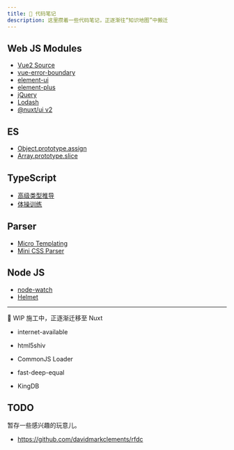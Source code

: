 ```yaml
---
title: 🚄 代码笔记
description: 这里攒着一些代码笔记，正逐渐往“知识地图”中搬迁
---
```


## Web JS Modules

* [Vue2 Source](/source-code/_js/vue2-source)
* [vue-error-boundary](/source-code/_js/vue-error-boundary)
* [element-ui](/source-code/_js/element-ui)
* [element-plus](/source-code/_js/element-plus)
* [jQuery](/source-code/_js/jquery)
* [Lodash](/source-code/_js/lodash)
* [@nuxt/ui v2](/source-code/_js/nuxt-ui-v2)

## ES

* [Object.prototype.assign](/source-code/_es/object-assign)
* [Array.prototype.slice](/source-code/_es/array-slice)

## TypeScript

* [高级类型推导](/source-code/_ts/utility-types)
* [体操训练](/source-code/_ts/type-challenges)

## Parser

* [Micro Templating](/articles/micro-templating)
* [Mini CSS Parser](/articles/mini-css-parser)

## Node JS

* [node-watch](/source-code/_node/node-watch)
* [Helmet](/_achieved/2020-08/helmet-and-security)

---

🚧 WIP 施工中，正逐渐迁移至 Nuxt

* internet-available
<!-- /source-code/_js/module/is-online -->
* html5shiv
<!-- /source-code/_js/module/html5shiv -->
* CommonJS Loader
<!-- /source-code/_js/nodejs/require -->
* fast-deep-equal
<!-- /source-code/_js/module/fast-deep-equal -->
* KingDB
<!-- /source-code/_es/cpp/kingdb -->

## TODO

暂存一些感兴趣的玩意儿。

* https://github.com/davidmarkclements/rfdc
